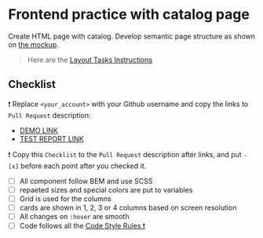 # Frontend practice with catalog page

Create HTML page with catalog. Develop semantic page structure as shown on [the mockup](https://www.figma.com/file/ojkArVazq7vsX0nbpn9CxZ/Moyo-%2F-Catalog-(ENG)?node-id=32249%3A354).

<!-- - use `Header`, `Stars` and `Card` blocks from previous tasks but rewrite them using BEM and SCSS -->
<!-- - remove old `data-qa` attributes -->
<!-- - add `data-qa="nav-hover"` (not just `hover`) to the 4th nav link for testing (`Laptops & computers`) -->
<!-- - add `data-qa="card"` to the first card -->
<!-- - add `data-qa="card-hover"` (not just `hover`) to the link `Buy` inside the first card -->
<!-- - nav links color is not `black` any more (nav links should have `#060b35` color) -->
<!-- - add class `is-active` to the first link (`Apple`) in navigation
- use `<main>` tag for cards container -->
<!-- - use grid for cards with different number of columns:
  - 1 for the smaller screens
  - 2 starting at `488px`
  - 3 starting from `768px`
  - 4 starting from `1024px` -->
<!-- - cards have fixed width - `200px` -->
<!-- - gap between cards should be - `46px` horyzontally and `48px` vertically -->
<!-- - cards container(catalog) have fixed paddings (`50px` vertically and `40px` horyzontally) -->

<!-- Make all the changes smooth on hover (during 300ms):
- increase the card by 20 percent (neighboring cards **should not be** affected) -->
<!-- - change the card title text color to `#34568b` when the card is hovered (`.card:hover .card__title`) -->
<!-- - change navigation link text color to `#00acdc` -->
<!-- - change the button background to `#fff` and text color to `#00acdc` on hover -->

> Here are the [Layout Tasks Instructions](https://mate-academy.github.io/layout_task-guideline)

## Checklist

❗️ Replace `<your_account>` with your Github username and copy the links to `Pull Request` description:
- [DEMO LINK](https://vearony.github.io/layout_catalog/)
- [TEST REPORT LINK](https://vearony.github.io/layout_catalog/report/html_report/)

❗️ Copy this `Checklist` to the `Pull Request` description after links, and put `- [x]` before each point after you checked it.

- [ ] All component follow BEM and use SCSS
- [ ] repaeted sizes and special colors are put to variables
- [ ] Grid is used for the columns
- [ ] cards are shown in 1, 2, 3 or 4 columns based on screen resolution
- [ ] All changes on `:hover` are smooth
- [ ] Code follows all the [Code Style Rules ❗️](https://mate-academy.github.io/layout_task-guideline/html-css-code-style-rules)
